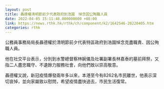 ```yaml
---
layout: post
title: 聶德權清明節前夕代表政府到浩園　悼念因公殉職人員
date: 2022-04-05 15:11:48.000000000 +08:00
link: https://news.rthk.hk/rthk/ch/component/k2/1642546-20220405.htm
categories: rthk
---
```


公務員事務局局長聶德權於清明節前夕代表特區政府到浩園悼念克盡職責、因公殉職人員。

他在社交平台表示，分別到水警總督察林婉儀及社署副署長林嘉泰的墓前拜祭，又指二人盡忠職守、不遺餘力服務社會，向他們致以崇高敬意。

聶德權又說，新冠疫情爆發兩年多以來，本港至今有8262名市民離世，他表示深切哀悼，並向家屬致以慰問，希望疫情盡快過去，市民生活復常。
